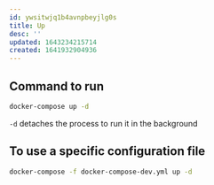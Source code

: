 ```yaml
---
id: ywsitwjq1b4avnpbeyjlg0s
title: Up
desc: ''
updated: 1643234215714
created: 1641932904936
---
```


## Command to run

```bash
docker-compose up -d
```

`-d` detaches the process to run it in the background

## To use a specific configuration file

```bash
docker-compose -f docker-compose-dev.yml up -d
```

